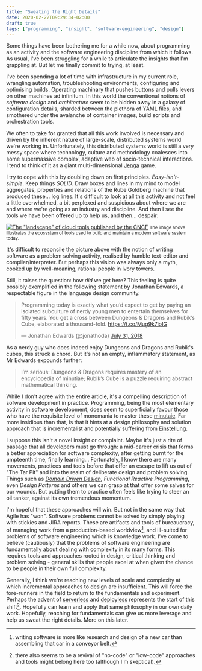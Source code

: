 ```yaml
---
title: "Sweating the Right Details"
date: 2020-02-22T09:29:34+02:00
draft: true
tags: ["programming", "insight", "software-engineering", "design"]
---
```


Some things have been bothering me for a while now, about programming as an activity and the software engineering discipline from which it follows.
As usual, I've been struggling for a while to articulate the insights that I'm grappling at. But let me finally commit to trying, at least.

I've been spending a lot of time with infrastructure in my current role, wrangling automation, troubleshooting environments, configuring and optimising builds.
Operating machinary that pushes buttons and pulls levers on other machines ad infinitum.
In this world the conventional notions of _software design_ and _architecture_ seem to be hidden away in a galaxy of configuration details, sharded between the plethora of YAML files, and smothered under the avalanche of container images, build scripts and orchestration tools.

We often to take for granted that all this work involved is necessary and driven by the inherent nature of large-scale, distributed systems world we're working in.
Unfortunately, this distributed systems world is still a very messy space where technology, culture and methodology coalesces into some supermassive complex, adaptive web of socio-technical interactions.
I tend to think of it as a giant multi-dimensional [Jenga](https://en.wikipedia.org/wiki/Jenga) game.

I try to cope with this by doubling down on first principles. _Easy-isn't-simple_. Keep things _SOLID_. Draw boxes and lines in my mind to model aggregates, properties and relations of the Rube Goldberg machine that produced these\... log lines.
It's difficult to look at all this activity and not feel a little overwhelmed, a bit perplexed and suspicious about where we are and where we're going as an industry and discipline.
And then I see the tools we have been offered up to help us, and then\... despair:

<a href="https://landscape.cncf.io" target="new">![The "landscape" of cloud tools published by the CNCF](/posts/2020/02/img/landscape.png)</a>
<small>The image above illustrates the ecosystem of tools used to build and maintain a modern software system today.</small>

It's difficult to reconcile the picture above with the notion of writing software as a problem solving activity, realised by humble text-editor and compiler/interpreter.
But perhaps this vision was always only a myth, cooked up by well-meaning, rational people in ivory towers.

Still, it raises the question: how _did_ we get here?
This feeling is quite possibly exemplified in the following statement by Jonathan Edwards, a respectable figure in the language design community.

<blockquote class="twitter-tweet"><p lang="en" dir="ltr">Programming today is exactly what you’d expect to get by paying an isolated subculture of nerdy young men to entertain themselves for fifty years. You get a cross between Dungeons &amp; Dragons and Rubik’s Cube, elaborated a thousand-fold. <a href="https://t.co/Mug9k7ioIG">https://t.co/Mug9k7ioIG</a></p>&mdash; Jonathan Edwards (@jonathoda) <a href="https://twitter.com/jonathoda/status/1024098312398536704?ref_src=twsrc%5Etfw">July 31, 2018</a></blockquote> <script async src="https://platform.twitter.com/widgets.js" charset="utf-8"></script>

As a nerdy guy who does indeed enjoy Dungeons and Dragons and Rubik's cubes, this struck a chord. But it's not an empty, inflammatory statement, as Mr Edwards expounds further:

>  I’m serious: Dungeons & Dragons requires mastery of an encyclopedia of minutiae; Rubik’s Cube is a puzzle requiring abstract mathematical thinking.

While I don't agree with the entire article, it's a compelling description of sofware development in practice.
Programming, being the most elementary activity in software development, does seem to superficially favour those who have the requisite level of monomania to master these [minutaie](https://stackoverflow.com/questions/26021181/not-enough-entropy-to-support-dev-random-in-docker-containers-running-in-boot2d).
Far more insidious than that, is that it hints at a design philosophy and solution approach that is incrementalist and potentially suffering from [Einstellung](https://en.wikipedia.org/wiki/Einstellung_effect).

I suppose this isn't a novel insight or complaint.
Maybe it's just a rite of passage that all developers must go through: a mid-career crisis that forms a better appreciation for software complexity, after getting burnt for the umpteenth time, finally learning\...
Fortunately, I know there are many movements, practices and tools before that offer an escape to lift us out of "The Tar Pit" and into the realm of deliberate design and problem solving.
Things such as _[Domain Driven Design](https://wiki.c2.com/?DomainDrivenDesign)_, _Functional Reactive Programming_, even _Design Patterns_ and others we can grasp at that offer some salves for our wounds.
But putting them to practice often feels like trying to steer an oil tanker, against its own tremendous momentum.

I'm hopeful that these approaches will win. But not in the same way that Agile has "won".
Software problems cannot be solved by simply playing with stickies and JIRA reports.
These are artifacts and tools of bureaucracy, of managing work from a production-based worldview[^taylorism], and ill-suited for problems of software engineering which is knowledge work.
I've come to believe (cautiously) that the problems of software engineering are fundamentally about dealing with complexity in its many forms.
This requires tools and approaches rooted in design, critical thinking and problem solving - general skills that people excel at when given the chance to be people in their own full complexity.

Generally, I think we're reaching new levels of scale and complexity at which incremental approaches to design are insufficient.
This will force the fore-runners in the field to return to the fundamentals and experiment.
Perhaps the advent of [serverless](https://serverless-stack.com/chapters/what-is-serverless.html) and [deployless](https://thenewstack.io/dark-a-new-programming-language-for-deployless-deployments/) represents the start of this shift[^low_code].
Hopefully can learn and apply that same philosophy in our own daily work.
Hopefully, reaching for fundamentals can give us more leverage and help us sweat the right details. More on this later.


[^taylorism]: writing software is more like research and design of a new car than assembling that car in a conveyor belt.
[^low_code]: there also seems to be a revival of "no-code" or "low-code" approaches and tools might belong here too (although I'm skeptical).
